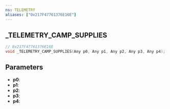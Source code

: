 ```yaml
---
ns: TELEMETRY
aliases: ["0x217F47761376E16E"]
---
```

## _TELEMETRY_CAMP_SUPPLIES

```c
// 0x217F47761376E16E
void _TELEMETRY_CAMP_SUPPLIES(Any p0, Any p1, Any p2, Any p3, Any p4);
```

## Parameters
* **p0**:
* **p1**:
* **p2**:
* **p3**:
* **p4**:
